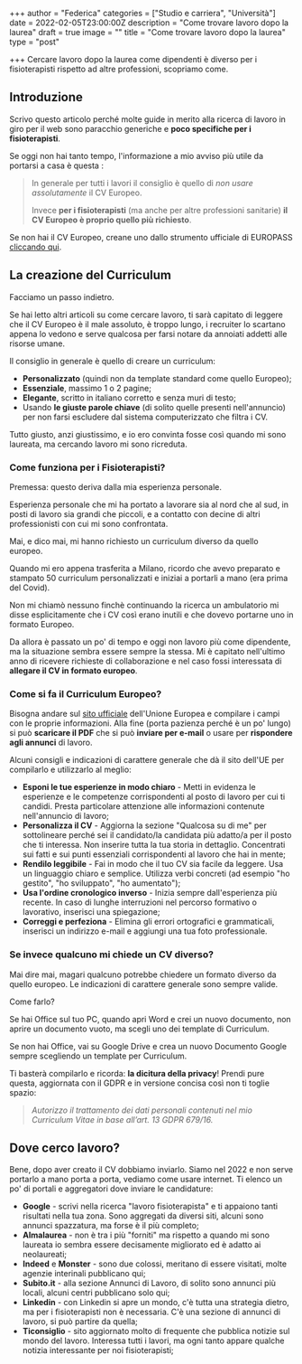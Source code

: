 +++
author = "Federica"
categories = ["Studio e carriera", "Università"]
date = 2022-02-05T23:00:00Z
description = "Come trovare lavoro dopo la laurea"
draft = true
image = ""
title = "Come trovare lavoro dopo la laurea"
type = "post"

+++
Cercare lavoro dopo la laurea come dipendenti è diverso per i fisioterapisti rispetto ad altre professioni, scopriamo come.

## Introduzione

Scrivo questo articolo perché molte guide in merito alla ricerca di lavoro in giro per il web sono paracchio generiche e **poco specifiche per i fisioterapisti**.

Se oggi non hai tanto tempo, l'informazione a mio avviso più utile da portarsi a casa è questa :

> In generale per tutti i lavori il consiglio è quello di _non usare assolutamente_ il CV Europeo.
>
> Invece **per i fisioterapisti** (ma anche per altre professioni sanitarie) **il CV Europeo è proprio quello più richiesto**.

Se non hai il CV Europeo, creane uno dallo strumento ufficiale di EUROPASS [cliccando qui](https://europa.eu/europass/eportfolio/screen/cv-editor?lang=it "Crea nuovo CV - EUROPASS").

## La creazione del Curriculum

Facciamo un passo indietro.

Se hai letto altri articoli su come cercare lavoro, ti sarà capitato di leggere che il CV Europeo è il male assoluto, è troppo lungo, i recruiter lo scartano appena lo vedono e serve qualcosa per farsi notare da annoiati addetti alle risorse umane.

Il consiglio in generale è quello di creare un curriculum:

* **Personalizzato** (quindi non da template standard come quello Europeo);
* **Essenziale**, massimo 1 o 2 pagine;
* **Elegante**, scritto in italiano corretto e senza muri di testo;
* Usando **le giuste parole chiave** (di solito quelle presenti nell'annuncio) per non farsi escludere dal sistema computerizzato che filtra i CV.

Tutto giusto, anzi giustissimo, e io ero convinta fosse così quando mi sono laureata, ma cercando lavoro mi sono ricreduta.

### Come funziona per i Fisioterapisti?

Premessa: questo deriva dalla mia esperienza personale.

Esperienza personale che mi ha portato a lavorare sia al nord che al sud, in posti di lavoro sia grandi che piccoli, e a contatto con decine di altri professionisti con cui mi sono confrontata.

Mai, e dico mai, mi hanno richiesto un curriculum diverso da quello europeo.

Quando mi ero appena trasferita a Milano, ricordo che avevo preparato e stampato 50 curriculum personalizzati e iniziai a portarli a mano (era prima del Covid).

Non mi chiamò nessuno finchè continuando la ricerca un ambulatorio mi disse esplicitamente che i CV così erano inutili e che dovevo portarne uno in formato Europeo.

Da allora è passato un po' di tempo e oggi non lavoro più come dipendente, ma la situazione sembra essere sempre la stessa. Mi è capitato nell'ultimo anno di ricevere richieste di collaborazione e nel caso fossi interessata di **allegare il CV in formato europeo**.

### Come si fa il Curriculum Europeo?

Bisogna andare sul [sito ufficiale](https://europa.eu/europass/eportfolio/screen/cv-editor?lang=it "CV Europeo") dell'Unione Europea e compilare i campi con le proprie informazioni. Alla fine (porta pazienza perché è un po' lungo) si può **scaricare il PDF** che si può **inviare per e-mail** o usare per **rispondere agli annunci** di lavoro.

Alcuni consigli e indicazioni di carattere generale che dà il sito dell'UE per compilarlo e utilizzarlo al meglio:

* **Esponi le tue esperienze in modo chiaro** - Metti in evidenza le esperienze e le competenze corrispondenti al posto di lavoro per cui ti candidi. Presta particolare attenzione alle informazioni contenute nell'annuncio di lavoro;
* **Personalizza il CV** - Aggiorna la sezione "Qualcosa su di me" per sottolineare perché sei il candidato/la candidata più adatto/a per il posto che ti interessa. Non inserire tutta la tua storia in dettaglio. Concentrati sui fatti e sui punti essenziali corrispondenti al lavoro che hai in mente;
* **Rendilo leggibile** - Fai in modo che il tuo CV sia facile da leggere. Usa un linguaggio chiaro e semplice. Utilizza verbi concreti (ad esempio "ho gestito", "ho sviluppato", "ho aumentato");
* **Usa l'ordine cronologico inverso** - Inizia sempre dall'esperienza più recente. In caso di lunghe interruzioni nel percorso formativo o lavorativo, inserisci una spiegazione;
* **Correggi e perfeziona** - Elimina gli errori ortografici e grammaticali, inserisci un indirizzo e-mail e aggiungi una tua foto professionale.

### Se invece qualcuno mi chiede un CV diverso?

Mai dire mai, magari qualcuno potrebbe chiedere un formato diverso da quello europeo. Le indicazioni di carattere generale sono sempre valide.

Come farlo? 

Se hai Office sul tuo PC, quando apri Word e crei un nuovo documento, non aprire un documento vuoto, ma scegli uno dei template di Curriculum. 

Se non hai Office, vai su Google Drive e crea un nuovo Documento Google sempre scegliendo un template per Curriculum.

Ti basterà compilarlo e ricorda: **la dicitura della privacy**! Prendi pure questa, aggiornata con il GDPR e in versione concisa così non ti toglie spazio:

> _Autorizzo il trattamento dei dati personali contenuti nel mio Curriculum Vitae in base all’art. 13 GDPR 679/16._

## Dove cerco lavoro?

Bene, dopo aver creato il CV dobbiamo inviarlo. Siamo nel 2022 e non serve portarlo a mano porta a porta, vediamo come usare internet. Ti elenco un po' di portali e aggregatori dove inviare le candidature:

* **Google** - scrivi nella ricerca "lavoro fisioterapista" e ti appaiono tanti risultati nella tua zona. Sono aggregati da diversi siti, alcuni sono annunci spazzatura, ma forse è il più completo;
* **Almalaurea** - non è tra i più "forniti" ma rispetto a quando mi sono laureata io sembra essere decisamente migliorato ed è adatto ai neolaureati;
* **Indeed** e **Monster** - sono due colossi, meritano di essere visitati, molte agenzie interinali pubblicano qui;
* **Subito.it** - alla sezione Annunci di Lavoro, di solito sono annunci più locali, alcuni centri pubblicano solo qui;
* **Linkedin** - con Linkedin si apre un mondo, c'è tutta una strategia dietro, ma per i fisioterapisti non è necessaria. C'è una sezione di annunci di lavoro, si può partire da quella;
* **Ticonsiglio** - sito aggiornato molto di frequente che pubblica notizie sul mondo del lavoro. Interessa tutti i lavori, ma ogni tanto appare qualche notizia interessante per noi fisioterapisti;